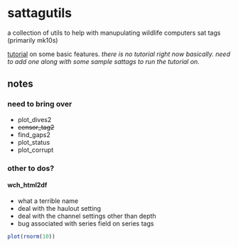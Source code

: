 # sattagutils
a collection of utils to help with manupulating wildlife computers sat tags (primarily mk10s)

[tutorial](https://williamcioffi.github.io/sattagutils) on some basic features. _there is no tutorial right now basically. need to add one along with some sample sattags to run the tutorial on._

## notes
### need to bring over
- plot\_dives2
- ~~censor\_tag2~~
- find\_gaps2
- plot\_status
- plot\_corrupt
### other to dos?
#### wch\_html2df
- what a terrible name
- deal with the haulout setting
- deal with the channel settings other than depth
- bug associated with series field on series tags

```r
plot(rnorm(10))
```

